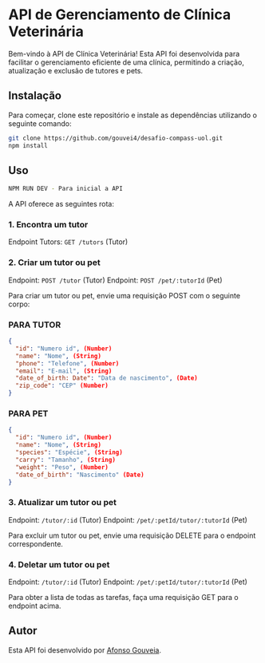 # API de Gerenciamento de Clínica Veterinária

Bem-vindo à API de Clínica Veterinária! Esta API foi desenvolvida para facilitar o gerenciamento eficiente de uma clínica, permitindo a criação, atualização e exclusão de tutores e pets.

## Instalação

Para começar, clone este repositório e instale as dependências utilizando o seguinte comando:

```bash
git clone https://github.com/gouvei4/desafio-compass-uol.git
npm install
```

## Uso

```bash
NPM RUN DEV - Para inicial a API
```
A API oferece as seguintes rota:

### 1. Encontra um tutor

Endpoint Tutors: `GET /tutors` (Tutor)

### 2. Criar um tutor ou pet

Endpoint: `POST /tutor` (Tutor)
Endpoint: `POST /pet/:tutorId` (Pet)

Para criar um tutor ou pet, envie uma requisição POST com o seguinte corpo:

### PARA TUTOR
```json
{
  "id": "Numero id", (Number)
  "name": "Nome", (String)
  "phone": "Telefone", (Number)
  "email": "E-mail", (String)
  "date_of_birth: Date": "Data de nascimento", (Date)
  "zip_code": "CEP" (Number)
}
```
### PARA PET
```json
{
  "id": "Numero id", (Number)
  "name": "Nome", (String)
  "species": "Espécie", (String)
  "carry": "Tamanho", (String)
  "weight": "Peso", (Number)
  "date_of_birth": "Nascimento" (Date)
}
```

### 3. Atualizar um tutor ou pet

Endpoint: `/tutor/:id` (Tutor)
Endpoint: `/pet/:petId/tutor/:tutorId` (Pet)

Para excluir um tutor ou pet, envie uma requisição DELETE para o endpoint correspondente.

### 4. Deletar um tutor ou pet

Endpoint: `/tutor/:id` (Tutor)
Endpoint: `/pet/:petId/tutor/:tutorId` (Pet)

Para obter a lista de todas as tarefas, faça uma requisição GET para o endpoint acima.

## Autor

Esta API foi desenvolvido por <a href="https://github.com/gouvei4">Afonso Gouveia</a>.
